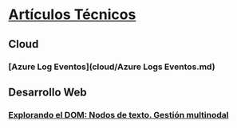# [Artículos Técnicos](index.md)
## Cloud
### [Azure Log Eventos](cloud/Azure Logs Eventos.md)
## Desarrollo Web
### [Explorando el DOM: Nodos de texto. Gestión multinodal](web-dev/Nodos-de-texto_Gestión-multinodal.md)
